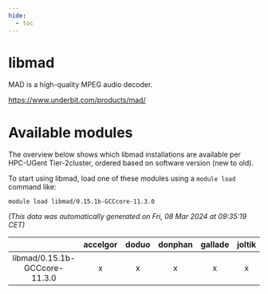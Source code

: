 ```yaml
---
hide:
  - toc
---
```


libmad
======


MAD is a high-quality MPEG audio decoder.

https://www.underbit.com/products/mad/
# Available modules


The overview below shows which libmad installations are available per HPC-UGent Tier-2cluster, ordered based on software version (new to old).

To start using libmad, load one of these modules using a `module load` command like:

```shell
module load libmad/0.15.1b-GCCcore-11.3.0
```

*(This data was automatically generated on Fri, 08 Mar 2024 at 09:35:19 CET)*  

| |accelgor|doduo|donphan|gallade|joltik|skitty|
| :---: | :---: | :---: | :---: | :---: | :---: | :---: |
|libmad/0.15.1b-GCCcore-11.3.0|x|x|x|x|x|x|
